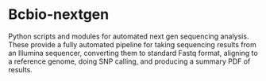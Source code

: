 # Bcbio-nextgen

Python scripts and modules for automated next gen sequencing analysis. These provide a fully automated pipeline for taking sequencing results from an Illumina sequencer, converting them to standard Fastq format, aligning to a reference genome, doing SNP calling, and producing a summary PDF of results.

